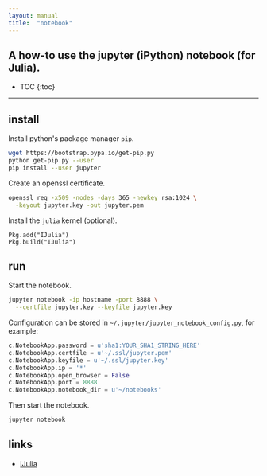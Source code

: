 ```yaml
---
layout: manual
title:  "notebook"
---
```


A how-to use the jupyter (iPython) notebook (for Julia).
---

* TOC
{:toc}

---

## install

Install python's package manager `pip`.

```bash
wget https://bootstrap.pypa.io/get-pip.py
python get-pip.py --user
pip install --user jupyter
```

Create an openssl certificate.

```bash
openssl req -x509 -nodes -days 365 -newkey rsa:1024 \
  -keyout jupyter.key -out jupyter.pem
```

Install the `julia` kernel (optional).

```
Pkg.add("IJulia")
Pkg.build("IJulia")
```

## run

Start the notebook.

```bash
jupyter notebook -ip hostname -port 8888 \
  --certfile jupyter.key --keyfile jupyter.key
```

Configuration can be stored in `~/.jupyter/jupyter_notebook_config.py`,
for example:

```python
c.NotebookApp.password = u'sha1:YOUR_SHA1_STRING_HERE'
c.NotebookApp.certfile = u'~/.ssl/jupyter.pem'
c.NotebookApp.keyfile = u'~/.ssl/jupyter.key'
c.NotebookApp.ip = '*'
c.NotebookApp.open_browser = False
c.NotebookApp.port = 8888
c.NotebookApp.notebook_dir = u'~/notebooks'
```

Then start the notebook.

```bash
jupyter notebook
```

## links

* [iJulia](https://github.com/JuliaLang/IJulia.jl)


